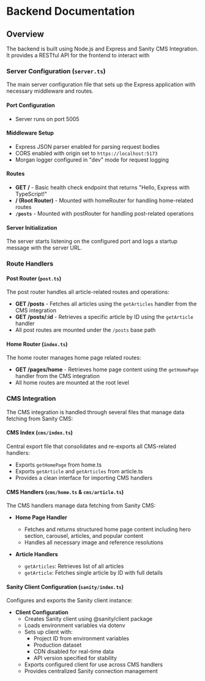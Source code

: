 # Backend Documentation

## Overview

The backend is built using Node.js and Express and Sanity CMS Integration. It provides a RESTful API for the frontend to interact with

### Server Configuration (`server.ts`)

The main server configuration file that sets up the Express application with necessary middleware and routes.

#### Port Configuration
- Server runs on port 5005

#### Middleware Setup
- Express JSON parser enabled for parsing request bodies
- CORS enabled with origin set to `https://localhost:5173` 
- Morgan logger configured in "dev" mode for request logging

#### Routes
- **GET /** - Basic health check endpoint that returns "Hello, Express with TypeScript!"
- **/ (Root Router)** - Mounted with homeRouter for handling home-related routes
- **`/posts`** - Mounted with postRouter for handling post-related operations

#### Server Initialization
The server starts listening on the configured port and logs a startup message with the server URL.

### Route Handlers

#### Post Router (`post.ts`)
The post router handles all article-related routes and operations:

- **GET /posts** - Fetches all articles using the `getArticles` handler from the CMS integration
- **GET /posts/:id** - Retrieves a specific article by ID using the `getArticle` handler
- All post routes are mounted under the `/posts` base path

#### Home Router (`index.ts`) 
The home router manages home page related routes:

- **GET /pages/home** - Retrieves home page content using the `getHomePage` handler from the CMS integration
- All home routes are mounted at the root level

### CMS Integration

The CMS integration is handled through several files that manage data fetching from Sanity CMS:

#### CMS Index (`cms/index.ts`)
Central export file that consolidates and re-exports all CMS-related handlers:
- Exports `getHomePage` from home.ts
- Exports `getArticle` and `getArticles` from article.ts
- Provides a clean interface for importing CMS handlers

#### CMS Handlers (`cms/home.ts` & `cms/article.ts`)
The CMS handlers manage data fetching from Sanity CMS:

- **Home Page Handler**
  - Fetches and returns structured home page content including hero section, carousel, articles, and popular content
  - Handles all necessary image and reference resolutions

- **Article Handlers** 
  - `getArticles`: Retrieves list of all articles
  - `getArticle`: Fetches single article by ID with full details

#### Sanity Client Configuration (`sanity/index.ts`)
Configures and exports the Sanity client instance:

- **Client Configuration**
  - Creates Sanity client using @sanity/client package
  - Loads environment variables via dotenv
  - Sets up client with:
    - Project ID from environment variables
    - Production dataset
    - CDN disabled for real-time data
    - API version specified for stability
  - Exports configured client for use across CMS handlers
  - Provides centralized Sanity connection management

